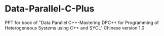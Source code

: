 # Data-Parallel-C-Plus
PPT for book of "Data Parallel C++-Mastering DPC++ for Programming of Heterogeneous Systems using C++ and SYCL"
Chinese version 1.0
